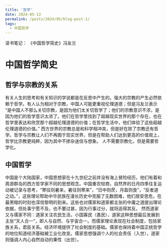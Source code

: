 ```yaml
---
title: '哲学'
date: 2024-05-13
permalink: /posts/2024/05/blog-post-1/
tags:
  - 中国哲学
---
```


读书笔记： 《中国哲学简史》冯友兰

中国哲学简史
======

哲学与宗教的关系
-----

有关人生的思考和有关知识的学说都是在反思中产生的。强大的宗教的产生必然依赖于哲学。有人认为相对于宗教，中国人可能更重视伦理道德；但是冯友兰表示
“是中国人不那么关切宗教，是因为他们太关切哲学了；他们的宗教意识不浓，是因为他们的哲学意识太浓了。他们在哲学里找到了超越现实世界的那个存在，也在哲学里表达和欣赏那个超越伦理道德的价值；在哲学生活中，他们体验了这些超越伦理道德的价值。”
西方世界的宗教总是和科学相冲突，但是好在除了宗教还有哲学。哲学与宗教让人们不再囿于现实世界，但是在帮助人们达到更高的价值观上，哲学比宗教更纯粹，因为其中不掺杂迷信与想象。 
人不需要宗教化，但是需要哲学化。

中国哲学
-----
中国是个大陆国家，中国思想家在十九世纪之前并没有海上冒险经历，他们有着和周游群岛的西方哲学家不同的思想观念。中国重农轻商，自然界的日月四季往复运动被记录与思考，“寒往则暑来，暑往则寒来”，“日中则昃，月盈则食”，“反者道之动。”，这些理论帮助中华民族在漫长历史中克服了无数困难，他们居安思危，在最黑暗的时刻也深信黎明的到来。这些也对儒家和道家都主张的中庸之道提出理论依据，但处事宁愿不及，也不要过甚，因为行事过分，就将适得其反。
然而道家又与儒家不同：道家关注农民生活，小国寡民（愚民），道家这种思想最后发展到主张“天人合一”，即人与自然、与宇宙合一。而儒家理论表现在社会制度，包括家族关系，君臣关系。经济环境提供了社会制度的基础。儒家也保持着中国正统哲学的地位知道经济基础被工业化改变。儒家思想强调个人的社会责任（入世），道家则强调人内心自然自动的秉性（出世）。
